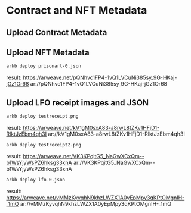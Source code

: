 # Contract and NFT Metadata

## Upload Contract Metadata

## Upload NFT Metadata

```bash
arkb deploy prisonart-0.json
```

result:
https://arweave.net/pQNhvc1FP4-1vQ1LVCuNi385sy_9G-HKaj-jGz1Or68
ar://pQNhvc1FP4-1vQ1LVCuNi385sy_9G-HKaj-jGz1Or68

## Upload LFO receipt images and JSON

```bash
arkb deploy testreceipt.png
```
result: https://arweave.net/kV1gM0sxA83-a8rwL8tZKv1HFjD1-RlktJzEbm4qh3I
ar://kV1gM0sxA83-a8rwL8tZKv1HFjD1-RlktJzEbm4qh3I

```bash
arkb deploy testreceipt2.png
```
result: https://arweave.net/VK3KPqitG5_NaGwXCxQm--b1WsYjyWsPZ6hksg33xnA
ar://VK3KPqitG5_NaGwXCxQm--b1WsYjyWsPZ6hksg33xnA

```bash
arkb deploy lfo-0.json
```
result: https://arweave.net/vMMzKyvqhN9khzLWZX1A0yEpMpy3qKPtOMgnIH-_1mQ
ar://vMMzKyvqhN9khzLWZX1A0yEpMpy3qKPtOMgnIH-_1mQ